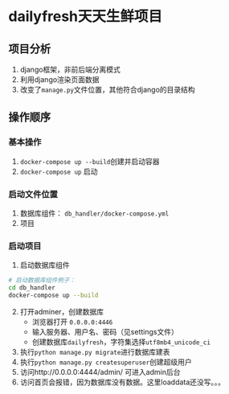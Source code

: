 # dailyfresh天天生鲜项目
## 项目分析

1. django框架，非前后端分离模式
2. 利用django渲染页面数据
3. 改变了`manage.py`文件位置，其他符合django的目录结构


## 操作顺序
### 基本操作
1. `docker-compose up --build`创建并启动容器
2. `docker-compose up` 启动
### 启动文件位置
1. 数据库组件： `db_handler/docker-compose.yml`   
2. 项目

### 启动项目
1. 启动数据库组件 
```bash
# 启动数据库组件例子：
cd db_handler
docker-compose up --build
```
2. 打开adminer，创建数据库
    - 浏览器打开 `0.0.0.0:4446`
    - 输入服务器、用户名、密码（见settings文件）
    - 创建数据库`dailyfresh`，字符集选择`utf8mb4_unicode_ci`
3. 执行`python manage.py migrate`进行数据库建表
4. 执行`python manage.py createsuperuser`创建超级用户
5. 访问http://0.0.0.0:4444/admin/  可进入admin后台
6. 访问首页会报错，因为数据库没有数据。这里loaddata还没写。。。